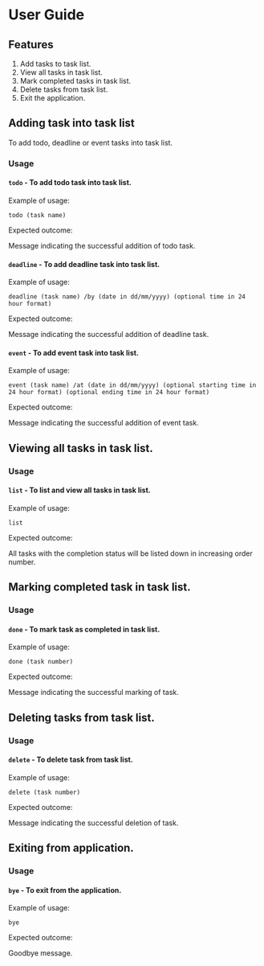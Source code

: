 # User Guide

## Features 
1. Add tasks to task list.
1. View all tasks in task list.
1. Mark completed tasks in task list.
1. Delete tasks from task list.
1. Exit the application.

## Adding task into task list
To add todo, deadline or event tasks into task list.

### Usage

#### `todo` - To add todo task into task list.

Example of usage: 

`todo (task name)`

Expected outcome:

Message indicating the successful addition of todo task.

#### `deadline` - To add deadline task into task list.

Example of usage: 

`deadline (task name) /by (date in dd/mm/yyyy) (optional time in 24 hour format)`

Expected outcome:

Message indicating the successful addition of deadline task.

#### `event` - To add event task into task list.

Example of usage: 

`event (task name) /at (date in dd/mm/yyyy) (optional starting time in 24 hour format) (optional ending time in 24 hour format)`

Expected outcome:

Message indicating the successful addition of event task.

## Viewing all tasks in task list.

### Usage

#### `list` - To list and view all tasks in task list.

Example of usage: 

`list`

Expected outcome:

All tasks with the completion status will be listed down in increasing order number.

## Marking completed task in task list.

### Usage

#### `done` - To mark task as completed in task list.

Example of usage: 

`done (task number)`

Expected outcome:

Message indicating the successful marking of task.

## Deleting tasks from task list.

### Usage

#### `delete` - To delete task from task list.

Example of usage: 

`delete (task number)`

Expected outcome:

Message indicating the successful deletion of task.

## Exiting from application.

### Usage

#### `bye` - To exit from the application.

Example of usage: 

`bye`

Expected outcome:

Goodbye message.
